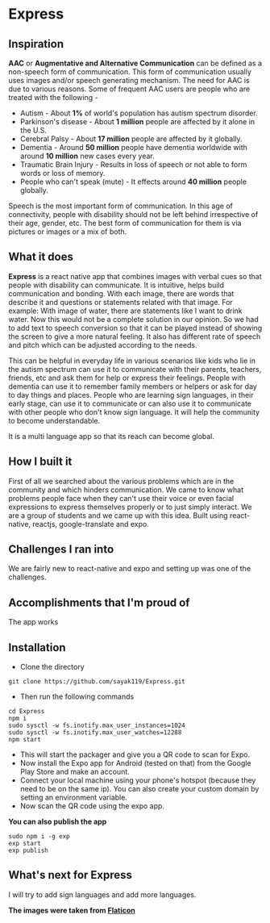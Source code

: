 # Express

## Inspiration

**AAC** or **Augmentative and Alternative Communication** can be defined as a non-speech form of communication. This form of communication usually uses images and/or speech generating mechanism. The need for AAC is due to various reasons. Some of frequent AAC users are people who are treated with the following -

* Autism - About **1%** of world's population has autism spectrum disorder.
* Parkinson's disease - About **1 million** people are affected by it alone in the U.S.
* Cerebral Palsy - About **17 million** people are affected by it globally.
* Dementia - Around **50 million** people have dementia worldwide with around **10 million** new cases every year.
* Traumatic Brain Injury - Results in loss of speech or not able to form words or loss of memory.
* People who can't speak (mute) -  It effects around **40 million** people globally.

Speech is the most important form of communication. In this age of connectivity, people with disability should not be left behind irrespective of their age, gender, etc. The best form of communication for them is via pictures or images or a mix of both.

## What it does

**Express** is a react native app that combines images with verbal cues so that people with disability can communicate. It is intuitive, helps build communication and bonding. With each image, there are words that describe it and questions or statements related with that image. For example: With image of water, there are statements like I want to drink water. Now this would not be a complete solution in our opinion. So we had to add text to speech conversion so that it can be played instead of showing the screen to give a more natural feeling. It also has different rate of speech and pitch which can be adjusted according to the needs.

 This can be helpful in everyday life in various scenarios like kids who lie in the autism spectrum can use it to communicate with their parents, teachers, friends, etc and ask them for help or express their feelings. People with dementia can use it to remember family members or helpers or ask for day to day things and places. People who are learning sign languages, in their early stage, can use it to communicate or can also use it to communicate with other people who don't know sign language. It will help the community to become understandable.

It is a multi language app so that its reach can become global.

## How I built it

First of all we searched about the various problems which are in the community and which hinders communication. We came to know what problems people face when they can't use their voice or even facial expressions to express themselves properly or to just simply interact. We are a group of students and we came up with this idea. Built using react-native, reactjs, google-translate and expo.

## Challenges I ran into

We are fairly new to react-native and expo and setting up was one of the challenges.

## Accomplishments that I'm proud of

The app works

## Installation

* Clone the directory 

`git clone https://github.com/sayak119/Express.git`
* Then run the following commands

```
cd Express
npm i
sudo sysctl -w fs.inotify.max_user_instances=1024
sudo sysctl -w fs.inotify.max_user_watches=12288
npm start
```
* This will start the packager and give you a QR code to scan for Expo.
* Now install the Expo app for Android (tested on that) from the Google Play Store and make an account.
* Connect your local machine using your phone's hotspot (because they need to be on the same ip). You can also create your custom domain by setting an environment variable.
* Now scan the QR code using the expo app.

**You can also publish the app**
```
sudo npm i -g exp
exp start
exp publish
```

## What's next for Express

I will try to add sign languages and add more languages.

**The images were taken from [Flaticon](https://www.flaticon.com/)**
